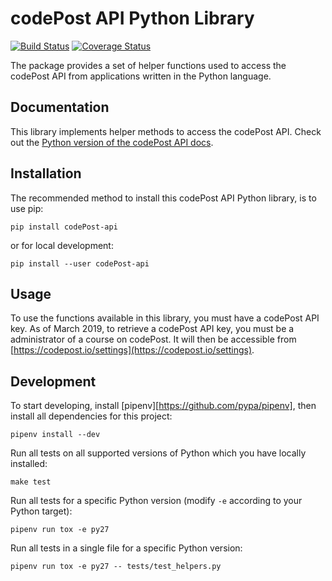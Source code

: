 # codePost API Python Library
[![Build Status](https://travis-ci.com/codepost-io/codePost-api-python.svg?branch=master)](https://travis-ci.com/codepost-io/codePost-api-python.svg?branch=master)
[![Coverage Status](https://coveralls.io/repos/github/codepost-io/codePost-api-python/badge.svg?branch=master)](https://coveralls.io/github/codepost-io/codePost-api-python?branch=master)

The package provides a set of helper functions used to access the codePost API from applications written in the Python language.

## Documentation

This library implements helper methods to access the codePost API. Check out the [Python version of the codePost API docs](http://docs.codepost.io/?python#introduction).

## Installation

The recommended method to install this codePost API Python library, is to use pip:

```
pip install codePost-api
```

or for local development:

```
pip install --user codePost-api
```

## Usage

To use the functions available in this library, you must have a codePost API key. As of March 2019, to retrieve a codePost API key, you must be a administrator of a course on codePost. It will then be accessible from [https://codepost.io/settings](https://codepost.io/settings).

## Development

To start developing, install [pipenv][https://github.com/pypa/pipenv], then install all dependencies for this project:

    pipenv install --dev

Run all tests on all supported versions of Python which you have locally installed:

    make test

Run all tests for a specific Python version (modify `-e` according to your Python target):

    pipenv run tox -e py27

Run all tests in a single file for a specific Python version:

    pipenv run tox -e py27 -- tests/test_helpers.py
